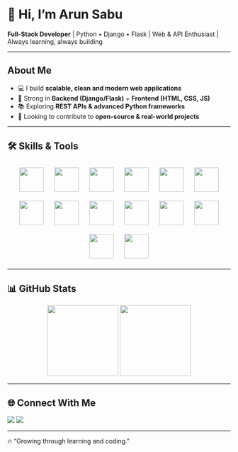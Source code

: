 # 👋 Hi, I’m **Arun Sabu**  

 **Full-Stack Developer** |  Python • Django • Flask |  Web & API Enthusiast | Always learning, always building  

---

##  About Me  

- 💻 I build **scalable, clean and modern web applications**  
- 🧩 Strong in **Backend (Django/Flask)** + **Frontend (HTML, CSS, JS)**  
- 📚 Exploring **REST APIs & advanced Python frameworks**  
- 🎯 Looking to contribute to **open-source & real-world projects**  

---

## 🛠 Skills & Tools  

<p align="center">
  <!-- Languages & Frameworks -->
  <img src="https://cdn.jsdelivr.net/gh/devicons/devicon/icons/python/python-original.svg" width="55" height="55" style="margin: 10px;"/>
  <img src="https://cdn.jsdelivr.net/gh/devicons/devicon/icons/django/django-plain.svg" width="55" height="55" style="margin: 10px;"/>
  <img src="https://cdn.jsdelivr.net/gh/devicons/devicon/icons/flask/flask-original.svg" width="55" height="55" style="margin: 10px;"/>
  <img src="https://cdn.jsdelivr.net/gh/devicons/devicon/icons/javascript/javascript-original.svg" width="55" height="55" style="margin: 10px;"/>
  <img src="https://cdn.jsdelivr.net/gh/devicons/devicon/icons/html5/html5-original.svg" width="55" height="55" style="margin: 10px;"/>
  <img src="https://cdn.jsdelivr.net/gh/devicons/devicon/icons/css3/css3-original.svg" width="55" height="55" style="margin: 10px;"/>
  <img src="https://cdn.jsdelivr.net/gh/devicons/devicon/icons/bootstrap/bootstrap-original.svg" width="55" height="55" style="margin: 10px;"/>
  <img src="https://cdn.jsdelivr.net/gh/devicons/devicon/icons/postgresql/postgresql-original.svg" width="55" height="55" style="margin: 10px;"/>
  <img src="https://cdn.jsdelivr.net/gh/devicons/devicon/icons/sqlite/sqlite-original.svg" width="55" height="55" style="margin: 10px;"/>
  <img src="https://cdn.jsdelivr.net/gh/devicons/devicon/icons/mongodb/mongodb-original.svg" width="55" height="55" style="margin: 10px;"/>
  <img src="https://cdn.jsdelivr.net/gh/devicons/devicon/icons/git/git-original.svg" width="55" height="55" style="margin: 10px;"/>
  <img src="https://cdn.jsdelivr.net/gh/devicons/devicon/icons/github/github-original.svg" width="55" height="55" style="margin: 10px;"/>
  <img src="https://cdn.jsdelivr.net/gh/devicons/devicon/icons/vscode/vscode-original.svg" width="55" height="55" style="margin: 10px;"/>
  <img src="https://cdn.jsdelivr.net/gh/devicons/devicon/icons/pycharm/pycharm-original.svg" width="55" height="55" style="margin: 10px;"/>
</p>
 

---

## 📊 GitHub Stats  

<p align="center">
  <img src="https://github-readme-stats.vercel.app/api?username=arunsabu21&theme=radical&show_icons=true" height="160" />
  <img src="https://github-readme-streak-stats.herokuapp.com/?user=arunsabu21&theme=radical" height="160" />
</p>  

---

## 🌐 Connect With Me  

<p align="left">
  <a href="mailto:sabuarun00@gmail.com"><img src="https://img.shields.io/badge/Email-D14836?style=for-the-badge&logo=gmail&logoColor=white"></a>
  <a href="https://www.linkedin.com/in/arun-sabu-b8471528a"><img src="https://img.shields.io/badge/LinkedIn-0A66C2?style=for-the-badge&logo=linkedin&logoColor=white"></a>
</p>  

---

🔥 “Growing through learning and coding.” 
